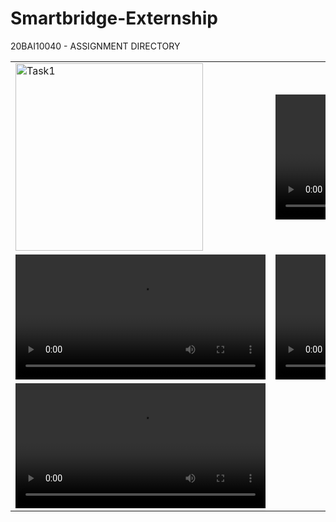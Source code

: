 # Smartbridge-Externship
20BAI10040 - ASSIGNMENT DIRECTORY

<table>
  <tr>
    <td>
      <img src="https://github.com/shankarlohar/Smartbridge-Externship/assets/74100292/9351e426-a9f3-492b-90b0-5166d0c2ea09" alt="Task1" width="300">
    </td>
    <td>
      <video src="https://github.com/shankarlohar/Smartbridge-Externship/assets/74100292/281ff60c-4f58-461d-8735-240476800607" controls width="400"></video>
    </td>
    <td>
      <video src="https://github.com/shankarlohar/Smartbridge-Externship/assets/74100292/239a68ae-fd6f-4cc1-a3a8-2d5821f67c35" controls width="400"></video>
    </td>
  </tr>
  <tr>
    <td>
      <video src="https://github.com/shankarlohar/Smartbridge-Externship/assets/74100292/5b472f0b-f8df-490b-9b9d-5925ea393138" controls width="400"></video>
    </td>
    <td>
      <video src="https://github.com/shankarlohar/Smartbridge-Externship/assets/74100292/3879974c-fe65-42f9-ae34-4dfa57dce7dc" controls width="400"></video>
    </td>
    <td>
      <video src="https://github.com/shankarlohar/Smartbridge-Externship/assets/74100292/3b40256b-546e-4abf-bdf5-88d21d298f98" controls width="400"></video>
    </td>
  </tr>
  <tr>
    <td>
      <video src="https://github.com/shankarlohar/Smartbridge-Externship/assets/74100292/406578f6-5a59-46bc-8013-3b0497dbbf02" controls width="400"></video>
    </td>
<!--     <td>
      <video src="" controls width="400"></video>
    </td>
    <td>
      <video src="h" controls width="400"></video>
    </td> -->
  </tr>
</table>
